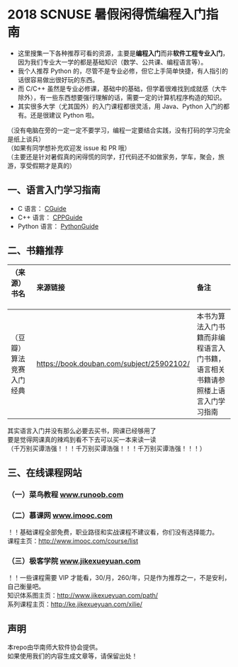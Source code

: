 # 2018 SCNUSE 暑假闲得慌编程入门指南
- 这里搜集一下各种推荐可看的资源，主要是**编程入门**而非**软件工程专业入门**，因为我们专业大一学的都是基础知识（数学、公共课、编程语言等）。  
- 我个人推荐 Python 的，尽管不是专业必修，但它上手简单快捷，有人指引的话很容易做出很好玩的东西。  
- 而 C/C++ 虽然是专业必修课，基础中的基础，但学着很难找到成就感（大牛除外），有一些东西想要强行理解的话，需要一定的计算机程序构造的知识。  
- 其实很多大学（尤其国外）的入门课程都很灵活，用 Java、Python 入门的都有。还是很建议 Python 啦。  

（没有电脑在旁的一定一定不要学习，编程一定要结合实践，没有打码的学习完全是纸上谈兵）  
（如果有同学想补充欢迎发 issue 和 PR 哦）  
（主要还是针对暑假真的闲得慌的同学，打代码还不如做家务，学车，聚会，旅游，享受假期才是真的）  

## 一、语言入门学习指南
- C 语言：      [CGuide](./CGuide.md)  
- C++ 语言：    [CPPGuide](./CPPGuide.md)  
- Python 语言： [PythonGuide](./PythonGuide.md)  

## 二、书籍推荐
|**（来源）书名**        | **来源链接**                                | **备注**            |
|:---------------------|:-------------------------------------------|:-------------------|
|（豆瓣）算法竞赛入门经典  | https://book.douban.com/subject/25902102/  |本书为算法入门书籍而非编程语言入门书籍，语言相关书籍请参照楼上语言入门学习指南|

其实语言入门并没有那么必要去买书，网课已经够用了  
要是觉得网课真的辣鸡到看不下去可以买一本来读一读  
（千万别买谭浩强！！！千万别买谭浩强！！！千万别买谭浩强！！！）  

## 三、在线课程网站
### （一）菜鸟教程 www.runoob.com

### （二）慕课网 www.imooc.com
！！基础课程全部免费，职业路径和实战课程不建议看，你们没有选择能力。  
课程主页：http://www.imooc.com/course/list  

### （三）极客学院 www.jikexueyuan.com
！！一些课程需要 VIP 才能看，30/月，260/年，只是作为推荐之一，不是安利，自己衡量吧。  
知识体系图主页：http://www.jikexueyuan.com/path/  
系列课程主页：http://ke.jikexueyuan.com/xilie/  

## 声明
本repo由华南师大软件协会提供。  
如果使用我们的内容生成文章等，请保留出处！

